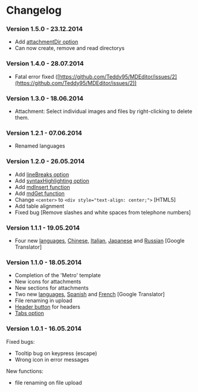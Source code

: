 # Changelog

### Version 1.5.0 - 23.12.2014

- Add [attachmentDir option](https://github.com/Teddy95/MDEditor/wiki/attachmentDir-option)
- Can now create, remove and read directorys

### Version 1.4.0 - 28.07.2014

- Fatal error fixed ([https://github.com/Teddy95/MDEditor/issues/2](https://github.com/Teddy95/MDEditor/issues/2))

### Version 1.3.0 - 18.06.2014

- Attachment: Select individual images and files by right-clicking to delete them.

### Version 1.2.1 - 07.06.2014

- Renamed languages

### Version 1.2.0 - 26.05.2014

- Add [lineBreaks option](https://github.com/Teddy95/MDEditor/wiki/lineBreaks-option)
- Add [syntaxHighlighting option](https://github.com/Teddy95/MDEditor/wiki/syntaxHighlighting-option)
- Add [mdInsert function](https://github.com/Teddy95/MDEditor/wiki/mdInsert-function)
- Add [mdGet function](https://github.com/Teddy95/MDEditor/wiki/mdGet-function)
- Change `<center>` to `<div style="text-align: center;">` [HTML5]
- Add table alignment
- Fixed bug [Remove slashes and white spaces from telephone numbers]

### Version 1.1.1 - 19.05.2014

- Four new [languages](https://github.com/Teddy95/MDEditor/wiki/Languages), [Chinese](https://github.com/Teddy95/MDEditor/blob/master/core/lang/ch-CH.json), [Italian](https://github.com/Teddy95/MDEditor/blob/master/core/lang/it-IT.json), [Japanese](https://github.com/Teddy95/MDEditor/blob/master/core/lang/jp-JP.json) and [Russian](https://github.com/Teddy95/MDEditor/blob/master/core/lang/ru-RU.json) [Google Translator]

### Version 1.1.0 - 18.05.2014

- Completion of the 'Metro' template
- New icons for attachments
- New sections for attachments
- Two new [languages](https://github.com/Teddy95/MDEditor/wiki/Languages), [Spanish](https://github.com/Teddy95/MDEditor/blob/master/core/lang/es-ES.json) and [French](https://github.com/Teddy95/MDEditor/blob/master/core/lang/fr-FR.json) [Google Translator]
- File renaming in upload
- [Header button](https://github.com/Teddy95/MDEditor/wiki/headerIcon-option) for headers
- [Tabs option](https://github.com/Teddy95/MDEditor/wiki/tabs-option)

### Version 1.0.1 - 16.05.2014

Fixed bugs:
- Tooltip bug on keypress (escape)
- Wrong icon in error messages

New functions:
- file renaming on file upload
